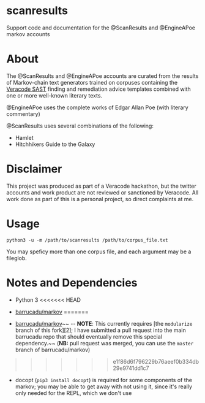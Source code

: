 # scanresults

Support code and documentation for the @ScanResults and @EngineAPoe markov accounts

# About

The @ScanResults and @EngineAPoe accounts are curated from the results of Markov-chain text generators trained
on corpuses containing the [Veracode SAST][1] finding and remediation advice templates combined with one or more
well-known literary texts.

@EngineAPoe uses the complete works of Edgar Allan Poe (with literary commentary)

@ScanResults uses several combinations of the following:

* Hamlet
* Hitchhikers Guide to the Galaxy

[1]: https://www.veracode.com/products/binary-static-analysis-sast "Veracode SAST landing page"

# Disclaimer

This project was produced as part of a Veracode hackathon, but the twitter accounts and work product are not reviewed
or sanctioned by Veracode. All work done as part of this is a personal project, so direct complaints at me.

# Usage

    python3 -u -m /path/to/scanresults /path/to/corpus_file.txt

You may speficy more than one corpus file, and each argument may be a fileglob.

# Notes and Dependencies

* Python 3
<<<<<<< HEAD
* [barrucadu/markov](https://github.com/barrucadu/markov)
=======

* [barrucadu/markov](https://github.com/barrucadu/markov)~~ -- **NOTE**:
  This currently requires [the `modularize` branch of this fork][2]; I have submitted a pull request into the main
  barrucadu repo that should eventually remove this special dependency.~~ (**NB:** pull request was merged, you can use the `master` branch of barrucadu/markov)

>>>>>>> e1f86d6f796229b76aeef0b334db29e9741dd1c7
* docopt (`pip3 install docopt`) is required for some components of the markov; you may be able to get away with
  not using it, since it's really only needed for the REPL, which we don't use